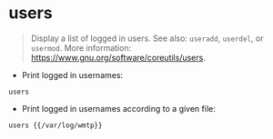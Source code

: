 # users

> Display a list of logged in users.
> See also: `useradd`, `userdel`, or `usermod`.
> More information: <https://www.gnu.org/software/coreutils/users>.

- Print logged in usernames:

`users`

- Print logged in usernames according to a given file:

`users {{/var/log/wmtp}}`
